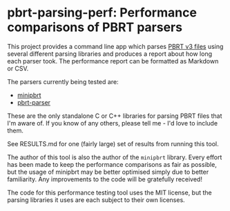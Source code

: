 pbrt-parsing-perf: Performance comparisons of PBRT parsers
==========================================================

This project provides a command line app which parses 
[PBRT v3 files](https://pbrt.org/fileformat-v3.html) using several different
parsing libraries and produces a report about how long each parser took. The
performance report can be formatted as Markdown or CSV.

The parsers currently being tested are:
* [minipbrt](https://github.com/vilya/minipbrt)
* [pbrt-parser](https://github.com/ingowald/pbrt-parser)

These are the only standalone C or C++ libraries for parsing PBRT files that
I'm aware of. If you know of any others, please tell me - I'd love to include
them.

See RESULTS.md for one (fairly large) set of results from running this tool.

The author of this tool is also the author of the `minipbrt` library. Every
effort has been made to keep the performance comparisons as fair as possible,
but the usage of minipbrt may be better optimised simply due to better
familiarity. Any improvements to the code will be gratefully received!

The code for this performance testing tool uses the MIT license, but the
parsing libraries it uses are each subject to their own licenses.